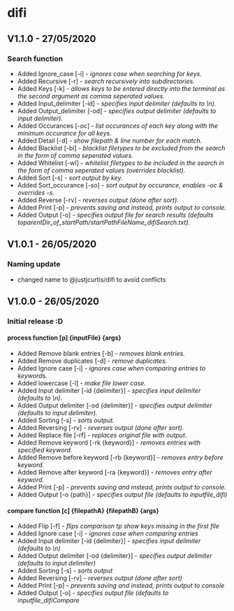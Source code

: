 # difi
## V1.1.0 - 27/05/2020
### Search function
- Added Ignore_case [-i] - *ignores case when searching for keys.*
- Added Recursive [-r] - *search recursively into subdirectories.*
- Added Keys [-k] - *allows keys to be entered directly into the terminal as the second argument as comma seperated values.*
- Added Input_delimiter [-id] <delimiter> - *specifies input delimiter (defaults to \n).*
- Added Output_delimiter [-od] <delimiter> - *specifies output delimiter (defaults to input delimiter).*
- Added Occurances [-oc] - *list occurances of each key along with the minimum occurance for all keys.*
- Added Detail [-d] - *show filepath & line number for each match.*
- Added Blacklist [-bl] <csvFilter> - *blacklist filetypes to be excluded from the search in the form of comma seperated values.*
- Added Whitelist [-wl] <csvFilter> - *whitelist filetypes to be included in the search in the form of comma seperated values (overrides blacklist).*
- Added Sort [-s] - *sort output by key.*
- Added Sort_occurance [-so] - *sort output by occurance, enables -oc & overrides -s.*
- Added Reverse [-rv] - *reverses output (done after sort).*
- Added Print [-p] - *prevents saving and instead, prints output to console.*
- Added Output [-o] <outputPath> - *specifies output file for search results (defaults toparentDir_of_startPath/startPathFileName_difiSearch.txt).*
## V1.0.1 - 26/05/2020
### Naming update
- changed name to @justjcurtis/difi to avoid conflicts
## V1.0.0 - 26/05/2020
### Initial release :D
#### process function [p] {inputFile} {args}
- Added Remove blank entries [-b] - *removes blank entries.*
- Added Remove duplicates [-d] - *remove duplicates.*
- Added Ignore case [-i] - *ignores case when comparing entries to keywords.*
- Added lowercase [-l] - *make file lower case.*
- Added Input delimiter [-id {delimiter}] - *specifies input delimiter (defaults to \\n).*
- Added Output delimiter [-od {delimiter}] - *specifies output delimiter (defaults to input delimiter).*
- Added Sorting [-s] - *sorts output.*
- Added Reversing [-rv] - *reverses output (done after sort).*
- Added Replace file [-rf] - *replaces original file with output.*
- Added Remove keyword [-rk {keyword}] - *removes entries with specified keyword.*
- Added Remove before keyword [-rb {keyword}] - *removes entry before keyword.*
- Added Remove after keyword [-ra {keyword}] - *removes entry after keyword.*
- Added Print [-p] - *prevents saving and instead, prints output to console.*
- Added Output [-o {path}] - *specifies output file (defaults to inputfile_difi)*
#### compare function [c] {filepathA} {filepathB} {args}
- Added Flip [-f] - *flips comparison tp show keys missing in the first file*
- Added Ignore case [-i] - *ignores case when comparing entries*
- Added Input delimiter [-id {delimiter}] - *specifies input delimiter (defaults to \\n)*
- Added Output delimiter [-od {delimiter}] - *specifies output delimiter (defaults to input delimiter)*
- Added Sorting [-s] - *sorts output*
- Added Reversing [-rv] - *reverses output (done after sort)*
- Added Print [-p] - *prevents saving and instead, prints output to console*
- Added Output [-o] - *specifies output file (defaults to inputfile_difiCompare*
